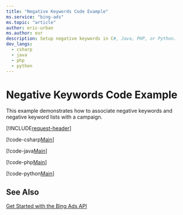 ```yaml
---
title: "Negative Keywords Code Example"
ms.service: "bing-ads"
ms.topic: "article"
author: eric-urban
ms.author: eur
description: Setup negative keywords in C#, Java, PHP, or Python.
dev_langs:
  - csharp
  - java
  - php
  - python
---
```

# Negative Keywords Code Example
This example demonstrates how to associate negative keywords and negative keyword lists with a campaign.

[!INCLUDE[request-header](./includes/code-tips.md)]

[!code-csharp[Main](../../../BingAds-dotNet-SDK/examples/BingAdsExamples/BingAdsExamplesLibrary/v13/NegativeKeywords.cs)]

[!code-java[Main](../../../BingAds-Java-SDK/examples/BingAdsDesktopApp/src/main/java/com/microsoft/bingads/examples/v13/NegativeKeywords.java)]

[!code-php[Main](../../../BingAds-PHP-SDK/samples/V13/NegativeKeywords.php)]

[!code-python[Main](../../../BingAds-Python-SDK/examples/v13/negative_keywords.py)]

## See Also
[Get Started with the Bing Ads API](get-started.md)  
